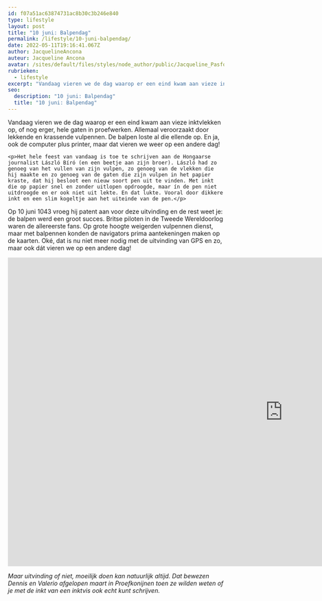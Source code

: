 ```yaml
---
id: f07a51ac63874731ac8b30c3b246e840
type: lifestyle
layout: post
title: "10 juni: Balpendag"
permalink: /lifestyle/10-juni-balpendag/
date: 2022-05-11T19:16:41.067Z
author: JacquelineAncona
auteur: Jacqueline Ancona
avatar: /sites/default/files/styles/node_author/public/Jacqueline_Pasfoto.jpg?itok=RPZ_0CZG
rubrieken:
  - lifestyle
excerpt: "Vandaag vieren we de dag waarop er een eind kwam aan vieze inktvlekken op, of nog erger, hele gaten in proefwerken. Allemaal veroorzaakt door lekkende en krassende vulpennen. De balpen loste al die ellende op. En ja, ook de computer plus printer, maar dat vieren we weer op een andere dag!  "
seo:
  description: "10 juni: Balpendag"
  title: "10 juni: Balpendag"
---
```

Vandaag vieren we de dag waarop er een eind kwam aan vieze inktvlekken op, of nog erger, hele gaten in proefwerken. Allemaal veroorzaakt door lekkende en krassende vulpennen. De balpen loste al die ellende op. En ja, ook de computer plus printer, maar dat vieren we weer op een andere dag!  

    <p>Het hele feest van vandaag is toe te schrijven aan de Hongaarse journalist László Bíró (en een beetje aan zijn broer). László had zo genoeg van het vullen van zijn vulpen, zo genoeg van de vlekken die hij maakte en zo genoeg van de gaten die zijn vulpen in het papier kraste, dat hij besloot een nieuw soort pen uit te vinden. Met inkt die op papier snel en zonder uitlopen opdroogde, maar ín de pen niet uitdroogde en er ook niet uit lekte. En dat lukte. Vooral door dikkere inkt en een slim kogeltje aan het uiteinde van de pen.</p>
<p>Op 10 juni 1043 vroeg hij patent aan voor deze uitvinding en de rest weet je: de balpen werd een groot succes. Britse piloten in de Tweede Wereldoorlog waren de allereerste fans. Op grote hoogte weigerden vulpennen dienst, maar met balpennen konden de navigators prima aantekeningen maken op de kaarten. Oké, dat is nu niet meer nodig met de uitvinding van GPS en zo, maar ook dát vieren we op een andere dag!</p>
<p><iframe allowfullscreen="" frameborder="0" height="720" scrolling="no" src="http://js.vpro.nl/embed/player/?id=BNN_101373023&amp;profile=wetenschap&amp;sharing=1" webkitallowfullscreen="" width="1280"></iframe></p>
<p><em>Maar uitvinding of niet, moeilijk doen kan natuurlijk altijd. Dat bewezen Dennis en Valerio afgelopen maart in Proefkonijnen toen ze wilden weten of je met de inkt van een inktvis ook echt kunt schrijven.</em></p>  
